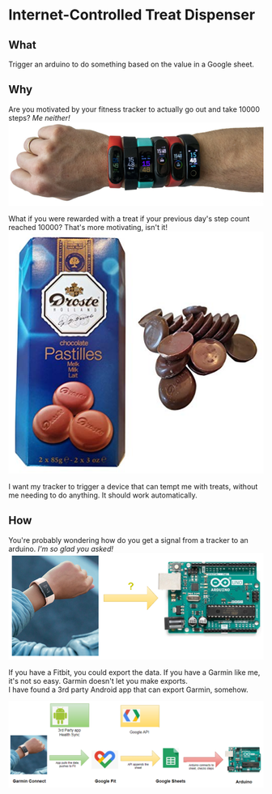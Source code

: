 # Internet-Controlled Treat Dispenser

## What
Trigger an arduino to do something based on the value in a Google sheet.


## Why
Are you motivated by your fitness tracker to actually go out and take 10000 steps? *Me neither!*  
![Why](Assets/img.trackers.png)  

What if you were rewarded with a treat if your previous day's step count reached 10000? That's more motivating, isn't it!  
![Why](Assets/img.chocolate.png)  
  
I want my tracker to trigger a device that can tempt me with treats, without me needing to do anything. It should work automatically.  


## How
You're probably wondering how do you get a signal from a tracker to an arduino. *I'm so glad you asked!*  
![How](Assets/img.watch_to_arduino.png)  

If you have a Fitbit, you could export the data. If you have a Garmin like me, it's not so easy. Garmin doesn't let you make exports.  
I have found a 3rd party Android app that can export Garmin, somehow. 

![How](Assets/img.the_data_chain.png)  
